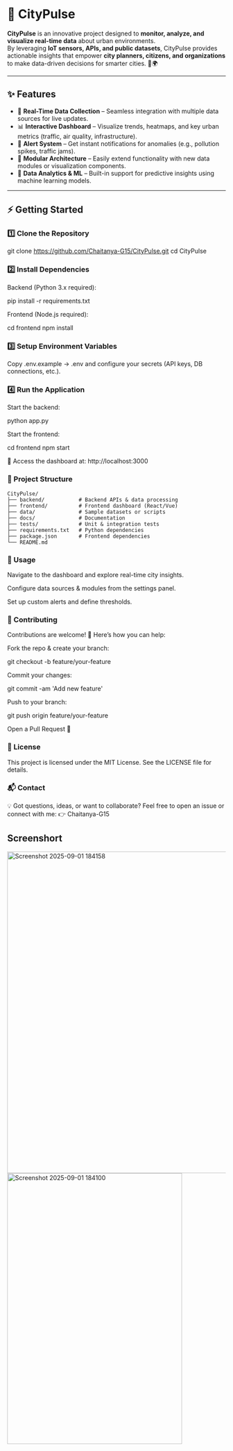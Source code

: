 # 🌆 CityPulse

**CityPulse** is an innovative project designed to **monitor, analyze, and visualize real-time data** about urban environments.  
By leveraging **IoT sensors, APIs, and public datasets**, CityPulse provides actionable insights that empower **city planners, citizens, and organizations** to make data-driven decisions for smarter cities. 🚦🌍

---

## ✨ Features

- 🔴 **Real-Time Data Collection** – Seamless integration with multiple data sources for live updates.  
- 📊 **Interactive Dashboard** – Visualize trends, heatmaps, and key urban metrics (traffic, air quality, infrastructure).  
- 🚨 **Alert System** – Get instant notifications for anomalies (e.g., pollution spikes, traffic jams).  
- 🧩 **Modular Architecture** – Easily extend functionality with new data modules or visualization components.  
- 🤖 **Data Analytics & ML** – Built-in support for predictive insights using machine learning models.  

---

## ⚡️ Getting Started

### 1️⃣ Clone the Repository

git clone https://github.com/Chaitanya-G15/CityPulse.git
cd CityPulse

### 2️⃣ Install Dependencies

Backend (Python 3.x required):

pip install -r requirements.txt


Frontend (Node.js required):

cd frontend
npm install

### 3️⃣ Setup Environment Variables

Copy .env.example → .env and configure your secrets (API keys, DB connections, etc.).

### 4️⃣ Run the Application

Start the backend:

python app.py


Start the frontend:

cd frontend
npm start


🔗 Access the dashboard at: http://localhost:3000

### 📂 Project Structure
```
CityPulse/
├── backend/           # Backend APIs & data processing
├── frontend/          # Frontend dashboard (React/Vue)
├── data/              # Sample datasets or scripts
├── docs/              # Documentation
├── tests/             # Unit & integration tests
├── requirements.txt   # Python dependencies
├── package.json       # Frontend dependencies
└── README.md
```

### 🚀 Usage

Navigate to the dashboard and explore real-time city insights.

Configure data sources & modules from the settings panel.

Set up custom alerts and define thresholds.

### 🤝 Contributing

Contributions are welcome! 🙌
Here’s how you can help:

Fork the repo & create your branch:

git checkout -b feature/your-feature


Commit your changes:

git commit -am 'Add new feature'


Push to your branch:

git push origin feature/your-feature


Open a Pull Request 🚀

### 📜 License

This project is licensed under the MIT License.
See the LICENSE
 file for details.

### 📬 Contact

💡 Got questions, ideas, or want to collaborate?
Feel free to open an issue or connect with me:
👉 Chaitanya-G15

## Screenshort

<img width="1110" height="741" alt="Screenshot 2025-09-01 184158" src="https://github.com/user-attachments/assets/f0854903-e001-47f2-a68a-a5d491a95fb9" />

<img width="403" height="624" alt="Screenshot 2025-09-01 184100" src="https://github.com/user-attachments/assets/4eff4ddc-1cac-4013-9758-c3f32ebf29a6" />

